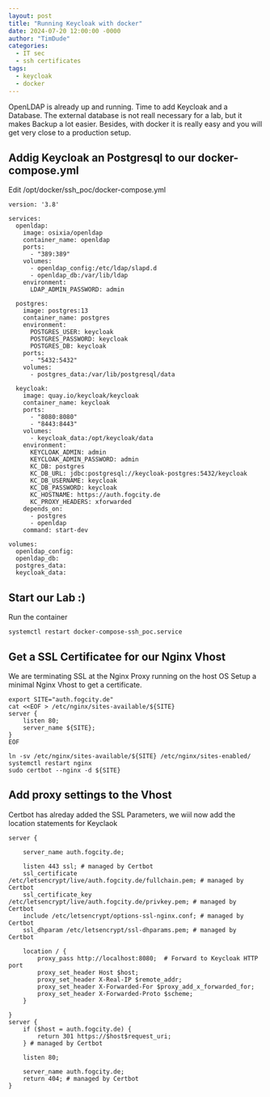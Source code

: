 ```yaml
---
layout: post
title: "Running Keycloak with docker"
date: 2024-07-20 12:00:00 -0000
author: "TimDude"
categories:
  - IT sec 
  - ssh certificates
tags:
  - keycloak
  - docker
---
```


OpenLDAP is already up and running. Time to add Keycloak and a Database.
The external database is not reall necessary for a lab, but it makes Backup a lot easier.
Besides, with docker it is really easy and you will get very close to a production setup.

## Addig Keycloak an Postgresql to our docker-compose.yml
Edit /opt/docker/ssh_poc/docker-compose.yml
~~~
version: '3.8'

services:
  openldap:
    image: osixia/openldap
    container_name: openldap
    ports:
      - "389:389"
    volumes:
      - openldap_config:/etc/ldap/slapd.d
      - openldap_db:/var/lib/ldap
    environment:
      LDAP_ADMIN_PASSWORD: admin
      
  postgres:
    image: postgres:13
    container_name: postgres
    environment:
      POSTGRES_USER: keycloak
      POSTGRES_PASSWORD: keycloak
      POSTGRES_DB: keycloak
    ports:
      - "5432:5432"
    volumes:
      - postgres_data:/var/lib/postgresql/data
      
  keycloak:
    image: quay.io/keycloak/keycloak
    container_name: keycloak
    ports:
      - "8080:8080"
      - "8443:8443"
    volumes:
      - keycloak_data:/opt/keycloak/data
    environment:
      KEYCLOAK_ADMIN: admin
      KEYCLOAK_ADMIN_PASSWORD: admin
      KC_DB: postgres
      KC_DB_URL: jdbc:postgresql://keycloak-postgres:5432/keycloak
      KC_DB_USERNAME: keycloak
      KC_DB_PASSWORD: keycloak
      KC_HOSTNAME: https://auth.fogcity.de
      KC_PROXY_HEADERS: xforwarded
    depends_on:
      - postgres
      - openldap
    command: start-dev

volumes:
  openldap_config:
  openldap_db:
  postgres_data:
  keycloak_data:
~~~

## Start our Lab :)
Run the container
~~~
systemctl restart docker-compose-ssh_poc.service
~~~

## Get a SSL Certificatee for our Nginx Vhost
We are terminating SSL at the Nginx Proxy running on the host OS
Setup a minimal Nginx Vhost to get a certificate.
~~~
export SITE="auth.fogcity.de"
cat <<EOF > /etc/nginx/sites-available/${SITE}
server {
    listen 80;
    server_name ${SITE};
}
EOF

ln -sv /etc/nginx/sites-available/${SITE} /etc/nginx/sites-enabled/
systemctl restart nginx
sudo certbot --nginx -d ${SITE}
~~~


## Add proxy settings to the Vhost
Certbot has alreday added the SSL Parameters, we wiil now add the location statements for Keyclaok
```
server {

    server_name auth.fogcity.de;

    listen 443 ssl; # managed by Certbot
    ssl_certificate /etc/letsencrypt/live/auth.fogcity.de/fullchain.pem; # managed by Certbot
    ssl_certificate_key /etc/letsencrypt/live/auth.fogcity.de/privkey.pem; # managed by Certbot
    include /etc/letsencrypt/options-ssl-nginx.conf; # managed by Certbot
    ssl_dhparam /etc/letsencrypt/ssl-dhparams.pem; # managed by Certbot

    location / {
        proxy_pass http://localhost:8080;  # Forward to Keycloak HTTP port
        proxy_set_header Host $host;
        proxy_set_header X-Real-IP $remote_addr;
        proxy_set_header X-Forwarded-For $proxy_add_x_forwarded_for;
        proxy_set_header X-Forwarded-Proto $scheme;
    }

}
server {
    if ($host = auth.fogcity.de) {
        return 301 https://$host$request_uri;
    } # managed by Certbot

    listen 80;

    server_name auth.fogcity.de;
    return 404; # managed by Certbot
}
```
